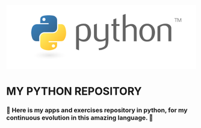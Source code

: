 ![](/assets/python-logo-master-v3-TM.png)
# MY PYTHON REPOSITORY 
### 🐍 Here is my apps and exercises repository in python, for my continuous evolution in this amazing language. 🐍